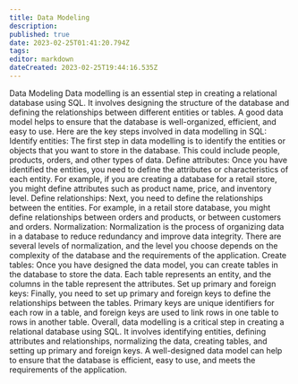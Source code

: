 ```yaml
---
title: Data Modeling
description:
published: true
date: 2023-02-25T01:41:20.794Z
tags:
editor: markdown
dateCreated: 2023-02-25T19:44:16.535Z
---
```

Data Modeling
Data modelling is an essential step in creating a relational database using SQL. It involves designing the structure of the database and defining the relationships between different entities or tables. A good data model helps to ensure that the database is well-organized, efficient, and easy to use. Here are the key steps involved in data modelling in SQL:
Identify entities: The first step in data modelling is to identify the entities or objects that you want to store in the database. This could include people, products, orders, and other types of data.
Define attributes: Once you have identified the entities, you need to define the attributes or characteristics of each entity. For example, if you are creating a database for a retail store, you might define attributes such as product name, price, and inventory level.
Define relationships: Next, you need to define the relationships between the entities. For example, in a retail store database, you might define relationships between orders and products, or between customers and orders.
Normalization: Normalization is the process of organizing data in a database to reduce redundancy and improve data integrity. There are several levels of normalization, and the level you choose depends on the complexity of the database and the requirements of the application.
Create tables: Once you have designed the data model, you can create tables in the database to store the data. Each table represents an entity, and the columns in the table represent the attributes.
Set up primary and foreign keys: Finally, you need to set up primary and foreign keys to define the relationships between the tables. Primary keys are unique identifiers for each row in a table, and foreign keys are used to link rows in one table to rows in another table.
Overall, data modelling is a critical step in creating a relational database using SQL. It involves identifying entities, defining attributes and relationships, normalizing the data, creating tables, and setting up primary and foreign keys. A well-designed data model can help to ensure that the database is efficient, easy to use, and meets the requirements of the application.

